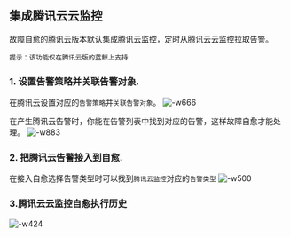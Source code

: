 ## 集成腾讯云云监控

故障自愈的腾讯云版本默认集成腾讯云监控，定时从腾讯云云监控拉取告警。

```
提示：该功能仅在腾讯云版的蓝鲸上支持
```

### 1. 设置告警策略并关联告警对象.

在腾讯云设置对应的`告警策略`并`关联告警对象`。
![-w666](media/14955047240702.jpg)

在产生腾讯云告警时，你能在告警列表中找到对应的告警，这样故障自愈才能处理。
![-w883](media/14955048096192.jpg)


###  2. 把腾讯云告警接入到自愈.
在接入自愈选择告警类型时可以找到`腾讯云监控`对应的`告警类型`
![-w500](media/14949454396797.jpg)


### 3.腾讯云云监控自愈执行历史

![-w424](media/14955061074598.jpg)

